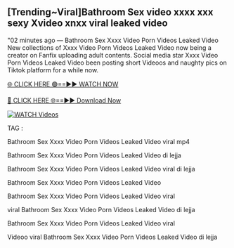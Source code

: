 ## [Trending~Viral]Bathroom Sex video xxxx xxx sexy Xvideo xnxx viral leaked video


"02 minutes ago —  Bathroom Sex Xxxx Video Porn Videos Leaked Video New collections of   Xxxx Video Porn Videos Leaked Video now being a creator on Fanfix uploading adult contents. Social media star   Xxxx Video Porn Videos Leaked Video been posting short Videoos and naughty pics on Tiktok platform for a while now.


[🌐 CLICK HERE 🟢==►► WATCH NOW](https://ultra-bulletin.blogspot.com/p/ultra-bulletin-23.html)

[🔴 CLICK HERE 🌐==►► Download Now](https://ultra-bulletin.blogspot.com/p/ultra-bulletin-23.html)

[![WATCH Videos](https://i.imgur.com/dJHk4Zq.gif)](https://ultra-bulletin.blogspot.com/p/ultra-bulletin-23.html)


TAG :

Bathroom Sex Xxxx Video Porn Videos Leaked Video viral mp4

Bathroom Sex Xxxx Video Porn Videos Leaked Video di lejja

Bathroom Sex Xxxx Video Porn Videos Leaked Video viral di lejja

Bathroom Sex Xxxx Video Porn Videos Leaked Video

Bathroom Sex Xxxx Video Porn Videos Leaked Video viral

viral Bathroom Sex Xxxx Video Porn Videos Leaked Video di lejja

Bathroom Sex Xxxx Video Porn Videos Leaked Video viral

Videoo viral Bathroom Sex Xxxx Video Porn Videos Leaked Video di lejja
